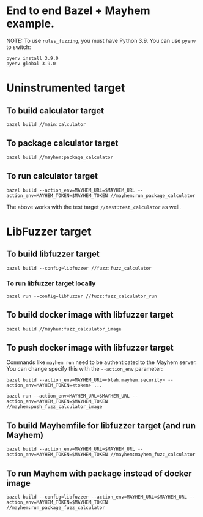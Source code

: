 # End to end Bazel + Mayhem example.

NOTE: To use `rules_fuzzing`, you must have Python 3.9. You can use `pyenv` to switch:
```
pyenv install 3.9.0
pyenv global 3.9.0
```

# Uninstrumented target

## To build calculator target

```
bazel build //main:calculator
```

## To package calculator target

```
bazel build //mayhem:package_calculator
```

## To run calculator target

```
bazel build --action_env=MAYHEM_URL=$MAYHEM_URL --action_env=MAYHEM_TOKEN=$MAYHEM_TOKEN //mayhem:run_package_calculator 
```

The above works with the test target `//test:test_calculator` as well.

# LibFuzzer target

## To build libfuzzer target

```
bazel build --config=libfuzzer //fuzz:fuzz_calculator
```

### To run libfuzzer target locally

```
bazel run --config=libfuzzer //fuzz:fuzz_calculator_run
```

## To build docker image with libfuzzer target

```
bazel build //mayhem:fuzz_calculator_image
```

## To push docker image with libfuzzer target

Commands like `mayhem run` need to be authenticated to the Mayhem server. You can change specify this with the `--action_env` parameter: 
```
bazel build --action_env=MAYHEM_URL=<blah.mayhem.security> --action_env=MAYHEM_TOKEN=<token> ...
``` 

```
bazel run --action_env=MAYHEM_URL=$MAYHEM_URL --action_env=MAYHEM_TOKEN=$MAYHEM_TOKEN //mayhem:push_fuzz_calculator_image
```

## To build Mayhemfile for libfuzzer target (and run Mayhem)

```
bazel build --action_env=MAYHEM_URL=$MAYHEM_URL --action_env=MAYHEM_TOKEN=$MAYHEM_TOKEN //mayhem:mayhem_fuzz_calculator
```

## To run Mayhem with package instead of docker image

```
bazel build --config=libfuzzer --action_env=MAYHEM_URL=$MAYHEM_URL --action_env=MAYHEM_TOKEN=$MAYHEM_TOKEN //mayhem:run_package_fuzz_calculator
```


